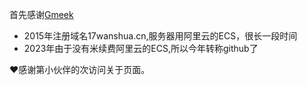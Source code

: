 首先感谢[Gmeek](https://meekdai.com/Gmeek.html)

- 2015年注册域名17wanshua.cn,服务器用阿里云的ECS，很长一段时间
- 2023年由于没有米续费阿里云的ECS,所以今年转称github了

❤️感谢第小伙伴的次访问关于页面。

